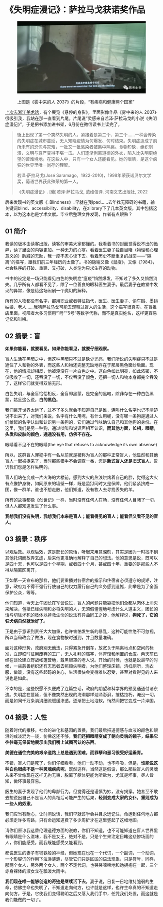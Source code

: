 # 《失明症漫记》：萨拉马戈获诺奖作品

<figure><img src="../../.gitbook/assets/640.webp" alt=""><figcaption><p>上图是《雾中来的人 2037》的片段，“有疾病和健康两个国家”</p></figcaption></figure>

[上次去浙江美术馆](http://mp.weixin.qq.com/s?\_\_biz=Mzg5NDYxMzU4Ng==\&mid=2247485711\&idx=1\&sn=7c8c4f002a9f0fc8839e74c9114cb1e9\&chksm=c01da832f76a2124c343c7029f94f71504b01cd85d275f2362a917b38ebee2b44ff1f9877294\&scene=21#wechat\_redirect)，有个展览《悬停的身影》，里面影像作品《雾中来的人 2037》很吸引我，我站在那一直看到片尾。片尾说“灵感来自若泽·萨拉马戈的小说《失明症漫记》”，于是把书添加进书架，6月份在微信读书上读完了。

> 街上出现了第一个突然失明的人，紧接着是第二个、第三个……一种会传染的失明症在城市蔓延，无人知晓疫情为何爆发、何时结束。失明症造成了前所未有的恐慌与灾难，一批又一批感染者被集中隔离。食物短缺，组织崩溃，文明与尊严变得不堪一击。人们逐渐剥离道德的外衣，陷入比失明更绝望的苦难境地。在这些人中，只有一个女人还能看见。她的眼睛，是这个疯狂的世界里唯一尚存的理智。
>
> 若泽·萨拉马戈(José Saramago，1922-2010)，1998年荣获诺贝尔文学奖，葡语世界获此殊荣的第一人。
>
>
>
> 《失明症漫记》. \[葡]若泽·萨拉马戈, 范维信译. 河南文艺出版社, 2022



后来发现书的英文版《_Blindness》_早就在我ipad……去年找无障碍的书籍，输关键词blind、accessibility、disability，在zlibrary下了几本英文版，其中包括这本，以为这本也是学术文献。毕业后整理文件发现，作者有点眼熟？



## **01 简介**

我读的版本由读客出版，读客的审美大家都懂的。我看着书的封面觉得说不出的诡异，读了里面的内容更加。一种无力的心寒。看着医生妻子独自目睹（物理和心理意义的）肮脏的无助，我一度不忍心读下去。看着历史不断重复的战栗——“隔离”的描写，跟我们前三年经历的太像了。书的隐喻又像《鼠疫》，又像《1984》，社会秩序的打破、重建、又打破，人类沦为只求生存的动物。

书中的设定是一场只能看见白色的失明症“瘟疫”悄然爆发，不知过了多久又悄然消失。几乎所有人都看不见了，除了一位善良的眼科医生妻子。最后妻子在教堂中发现的异常，像是给这场闹剧一个魔幻的解释。

所有的人物都没有名字，都用职业或者特征指代，医生、医生妻子、偷车贼、墨镜姑娘、老人……我猜萨拉马戈可能去观察过盲人的生活，这个描写很真实。在盲推店里面，视障者大多习惯用“1号”“5号”等数字代称，而不是真实姓名，这样更容易记忆和叫唤。



## **02 摘录：盲**

**如果你能看，就要看见，如果你能看见，就要仔细观察。**



盲人生活在黑暗之中，但这种黑暗只不过是缺少光亮，我们所说的失明症只不过是遮住了人和物的外表，而这些人和物还完整无缺地存在于那层黑色面纱后面。现在，他的情况却相反，他被淹没在一片白色之中。这白色如此明亮，如此浓密，不仅吸收了一切，还吞没了一切，不仅吞没了颜色，还把一切人和物本身都完全吞没了，这样它们就变得双倍无形。



白色失明，与全盲恰恰相反，全盲即黑蒙，是完全的黑暗，除非存在一种白色黑蒙，姑且这么说，**白的黑色**。



我们离开世界太远了，过不了多久就会不知道自己是谁，连叫什么名字也记不清楚说不出来了，对我们来说，名字有什么用呢，有什么用呢，没有哪一条狗是通过人们给起的名字认出和认识另一条狗的，它们通过气味确认自己和其他狗的身份。在这里，我们是另一种狗，通过吠叫和说话声相互认识，**而其他方面，长相，眼睛，头发和皮肤的颜色，通通没有用，仿佛不存在。**



眼睛看不见不在的眼睛(the eye that refuses to acknowledge its own absense)



所以，这群盲人罪犯中有一名从前就是被称为盲人的那种正常盲人，他显然和其他盲人一起被捉来了，当时那些猎手不会调查一番，您是**新式盲人还是旧式盲人**，告诉我们您是怎样失明的。



盲人们站在变成一片火海的大楼前，感到大火的热浪烘烤着自己的脸，觉得这大火有点像护身符，如同原来的墙壁一样，既是监狱同时又是保障。他们紧紧挤成一团，像一群羊，谁也不想走散，他们知道，没有牧人去寻找丢失的羊。



所有的故事都像《创世记》一样，当时没有任何人在场，没有任何人目睹了一切，但人人都知道发生了什么事。



**我想我们没有失明，我想我们本来是盲人；能看得见的盲人；能看但又看不见的盲人。**



## **03 摘录：秩序**

以观后效。以观后效，这是部长的原话，听起来用意深刻，其实是因为一时找不到其他托词而故弄玄虚，后来他更准确地解释了自己的想法。他的意思是说，既可以是四十天，也可以是四十个星期，或者四十个月，甚或四十年，重要的是那些人不得从隔离区离开。



正如第一天宣布的那样，他们要重播对各宿舍的指示和住宿者必须遵守的规矩，注意，政府为不得不强行行使自己的权力履行自己的义务感到遗憾，此举是为了全面保护公众，等等。



他们知道，今天上午团长在军营说过，盲人的问题只能靠把他们全都从肉体上消灭来解决，包括已经失明和必将失明的人，无须假惺惺地考虑什么人道主义，团长的话与切除坏死的肢体以拯救生命的说法有异曲同工之妙，他解释说，**狗死了，它的狂犬病自然就治好了。**



正是由于意识到责任大大加重，也许害怕发生新的暴乱，这种可能性绝不可忽视，所以当局改变了做法，现在食物按时送到，并且数量准确。



面对这种形势，政府别无他法，只得紧急开倒车，放宽关于隔离地点和空间的标准，立即临时征用废弃的工厂，无人礼拜的庙宇，体育馆和闲置的仓库。两天前已经在谈论建立野战帐篷营地，戴黑眼罩的老人说。开始的时候，也就是说最早的时候，一些慈善组织还有志愿者去照顾失明者，为他们整理床铺，清扫厕所，洗衣服，做饭，没有这些起码的关心，生活很快会变得难以忍受，甚至对看得见的人来说也是如此。



不幸的是，这些祝愿不久便成了连篇空话，政府的期望和科学界的预见通通付诸东流。失明症在蔓延，但不像突然出现的海潮那样汹涌澎湃，摧枯拉朽，淹没一切，而是如同千万条涓涓细流缓缓渗透，逐渐把土地泡软，悄然间把它变成一片泽国。



## **04 摘录：人性**

随着时代的推移，社会的进化和基因的置换，我们最后把道德感与血液的颜色和眼泪的咸淡混为一谈，仿佛这还不够，**我们还把眼睛变成了朝向灵魂的镜子，结果它往往毫无保留地展示出我们嘴上试图否认的东西**。



**美德在通往完美的艰辛道路上总是遇到困难，而罪孽和恶习很受好运垂青。**



不错，盲人们是死了，你们仔细看看，他们一动不动，也不呼吸，但是，**谁能说这种白色眼疾不是一种灵魂疾病呢**，既然这样，当然这是假设，那么那些盲人的灵魂从来不曾像现在这样无拘无束，脱离了躯体更能为所欲为，尤其是坏事，尽人皆知，做坏事最容易。



医生的妻子发现了他们的卑鄙行为，但觉得还是谨慎为妙，没有揭穿。她甚至不敢去想说出自己不是盲人的真相后可能产生的后果，**轻则变成大家的女仆，重则成为一些人的奴隶**。



我们应当有耐心，让时间说话，我们早就该学会并且永远记住，命运到任何地方都必须走许多弯路，只有命运知道费了多少周折才在这里竖起了这幅地图。



请你们原谅我这番伦理道德方面的说教，你们不知道，也不可能知道在盲人世界里有眼睛是什么滋味，我不是女王，绝对不是，只是个生来注定目睹这悲惨场面的人，你们能感受，而我既能感受又能看到。



都说医生的妻子有钢铁般的神经，但她现在也在一个代词，一个副词，一个动词，一个形容词的作用下泣涕涟涟，尽管它们只是区区的语法现象，只是符号，同样，那两个女人，另外两个女人，两个不定代词，也哭哭啼啼地和她拥抱在一起，三个赤身裸体的淑女立在瓢泼大雨中。



**我们现在唯一能够创造的奇迹是继续活下去**，妻子说，日复一日地维持脆弱的生命，仿佛生命也失明了，不知道走向何方，也许就是这样，也许生命真的不知道走向何方，于是，它使我们变得聪明之后又落入我们手中，任凭我们处置，而这就是我们能做的一切了。

